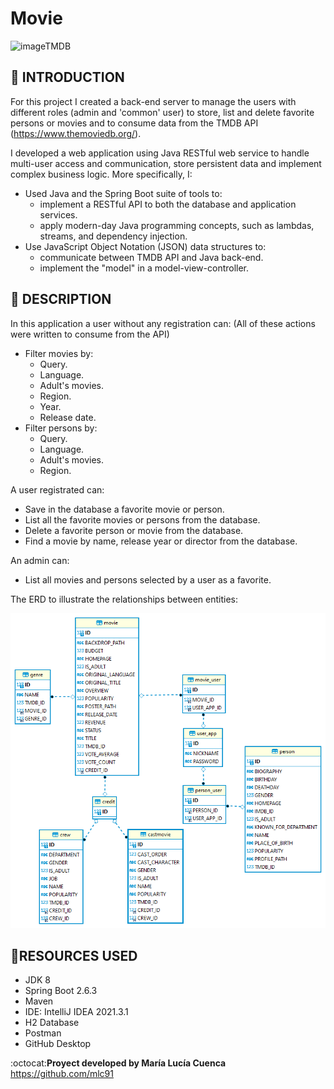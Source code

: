 # **Movie**
![imageTMDB](https://www.themoviedb.org/assets/2/v4/logos/v2/blue_short-8e7b30f73a4020692ccca9c88bafe5dcb6f8a62a4c6bc55cd9ba82bb2cd95f6c.svg)

## :movie_camera: **INTRODUCTION**
For this project I created a back-end server to manage the users with different roles (admin and 'common' user) to store, list and delete favorite persons or movies and to consume data from the TMDB API (https://www.themoviedb.org/). 

I developed a web application using Java RESTful web service to handle multi-user access and communication, store persistent data and implement complex business logic. More specifically, I: 

 - Used Java and the Spring Boot suite of tools to:
   - implement a RESTful API to both the database and application services.
   - apply modern-day Java programming concepts, such as lambdas, streams, and dependency injection.
 - Use JavaScript Object Notation (JSON) data structures to:
   - communicate between TMDB API and Java back-end.
   - implement the "model" in a model-view-controller.

## :movie_camera: **DESCRIPTION**
In this application a user without any registration can:
(All of these actions were written to consume from the API)
- Filter movies by:
  - Query.
  - Language.
  - Adult's movies.
  - Region.
  - Year.
  - Release date.
- Filter persons by:
  - Query.
  - Language.
  - Adult's movies.
  - Region.

A user registrated can:
- Save in the database a favorite movie or person. 
- List all the favorite movies or persons from the database.
- Delete a favorite person or movie from the database.
- Find a movie by name, release year or director from the database.

An admin can:
- List all movies and persons selected by a user as a favorite.

The ERD to illustrate the relationships between entities: 

![imageDER](https://github.com/mlc91/movie/blob/main/DER.png?raw=true)

## :wrench:**RESOURCES USED**
- JDK 8
- Spring Boot 2.6.3
- Maven
- IDE: IntelliJ IDEA 2021.3.1
- H2 Database
- Postman
- GitHub Desktop

:octocat:**Proyect developed by María Lucía Cuenca** https://github.com/mlc91
